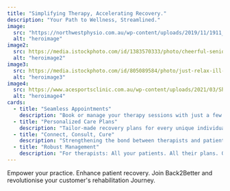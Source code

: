 ```yaml
---
title: "Simplifying Therapy, Accelerating Recovery."
description: "Your Path to Wellness, Streamlined."
image:
  src: "https://northwestphysio.com.au/wp-content/uploads/2019/11/1911_What-Can-I-Expect-From-a-Physio-Appointment.png"
  alt: "heroimage"
image2:
  src: https://media.istockphoto.com/id/1383570333/photo/cheerful-senior-man-having-video-call-on-tablet-sitting-on-the-couch-at-home-elderly-man.jpg?s=612x612&w=0&k=20&c=wDYNDEUQjWIQ_lMMyXI4s-quG0lfQlFUrufBhyCEBRg=
  alt: "heroimage2"
image3:
  src: https://media.istockphoto.com/id/805089584/photo/just-relax-ill-take-care-of-the-rest.jpg?s=612x612&w=0&k=20&c=QRmBhp-E_v8rFStb7hkgHmcz2ZrsAW2AdWcZxINhsvc=
  alt: "heroimage3"
image4:
  src: https://www.acesportsclinic.com.au/wp-content/uploads/2021/03/Shoulder-treatment-wall-frame-min.jpg
  alt: "heroimage4"
cards:
  - title: "Seamless Appointments"
    description: "Book or manage your therapy sessions with just a few taps. Your calendar, now more organized than ever."
  - title: "Personalized Care Plans"
    description: "Tailor-made recovery plans for every unique individual. Real-time progress tracking at your fingertips."
  - title: "Connect, Consult, Cure"
    description: "Strengthening the bond between therapists and patients. Dive into a more interactive and enriching rehab experience."
  - title: "Robust Management"
    description: "For therapists: All your patients. All their plans. One platform. Elevate your practice with Back2Better."
---
```


Empower your practice. Enhance patient recovery.
Join Back2Better and revolutionise your customer's rehabilitation Journey.
